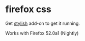 # firefox css

Get [stylish](https://userstyles.org/help/stylish_firefox) add-on to get it running.

Works with Firefox 52.0a1 (Nightly)

